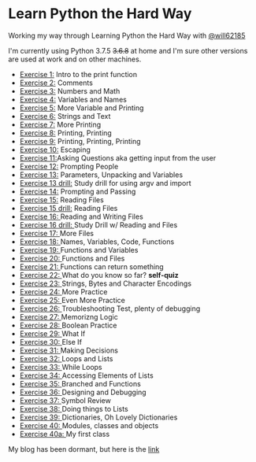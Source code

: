 # Learn Python the Hard Way
 
Working my way through Learning Python the Hard Way with [@will62185](https://github.com/will62185)

I'm currently using Python 3.7.5 ~~3.6.8~~ at home and I'm sure other versions are used at work and on other machines.

* [Exercise 1:](../master/ex1.py) Intro to the print function
* [Exercise 2:](../master/ex2.py) Comments
* [Exercise 3:](../master/ex3.py) Numbers and Math
* [Exercise 4:](../master/ex4.py) Variables and Names
* [Exercise 5:](../master/ex5.py) More Variable and Printing
* [Exercise 6:](../master/ex6.py) Strings and Text
* [Exercise 7:](../master/ex7.py) More Printing
* [Exercise 8:](../master/ex8.py) Printing, Printing
* [Exercise 9:](../master/ex9.py) Printing, Printing, Printing
* [Exercise 10:](../master/ex10.py) Escaping 
* [Exercise 11:](../master/ex11.py)Asking Questions aka getting input from the user
* [Exercise 12:](../master/ex12.py) Prompting People
* [Exercise 13:](../master/ex13.py) Parameters, Unpacking and Variables
* [Exercise 13 drill:](../master/ex13drill.py) Study drill for using argv and import
* [Exercise 14:](../master/ex14.py) Prompting and Passing
* [Exercise 15:](../master/ex15.py) Reading Files
* [Exercise 15 drill:](../master/ex15drill.py) Reading Files
* [Exercise 16: ](../master/ex16.py)Reading and Writing Files
* [Exercise 16 drill: ](../master/ex16drill.py)Study Drill w/ Reading and Files
* [Exercise 17: ](../master/ex17.py) More Files
* [Exercise 18: ](../master/ex18.py) Names, Variables, Code, Functions
* [Exercise 19: ](../master/ex19.py) Functions and Variables
* [Exercise 20: ](../master/ex20.py) Functions and Files
* [Exercise 21: ](../master/ex21.py) Functions can return something
* [Exercise 22: ](../master/ex22.md) What do you know so far? **self-quiz**
* [Exercise 23: ](../master/ex23.py) Strings, Bytes and Character Encodings
* [Exercise 24: ](../master/ex24.py) More Practice
* [Exercise 25: ](../master/ex25.py) Even More Practice
* [Exercise 26: ](../master/ex26.py) Troubleshooting Test, plenty of debugging
* [Exercise 27: ](../master/ex27.md) Memorizng Logic 
* [Exercise 28: ](../master/ex28.md) Boolean Practice
* [Exercise 29: ](../master/ex29.py) What If
* [Exercise 30: ](../master/ex30.py) Else If
* [Exercise 31: ](../master/ex31.py) Making Decisions 
* [Exercise 32: ](../master/ex32.py) Loops and Lists 
* [Exercise 33: ](../master/ex33.py) While Loops
* [Exercise 34: ](../master/ex34.py) Accessing Elements of Lists
* [Exercise 35: ](../master/ex35.py) Branched and Functions
* [Exercise 36: ](../master/ex36.py) Designing and Debugging
* [Exercise 37: ](../master/ex37.py) Symbol Review
* [Exercise 38: ](../master/ex38.py) Doing things to Lists
* [Exercise 39: ](../master/ex39.py) Dictionaries, Oh Lovely Dictionaries
* [Exercise 40: ](../master/ex40.py) Modules, classes and objects
* [Exercise 40a: ](../master/ex40a.py) My first class




My blog has been dormant, but here is the [link](https://learningtowebdevblog.wordpress.com/)